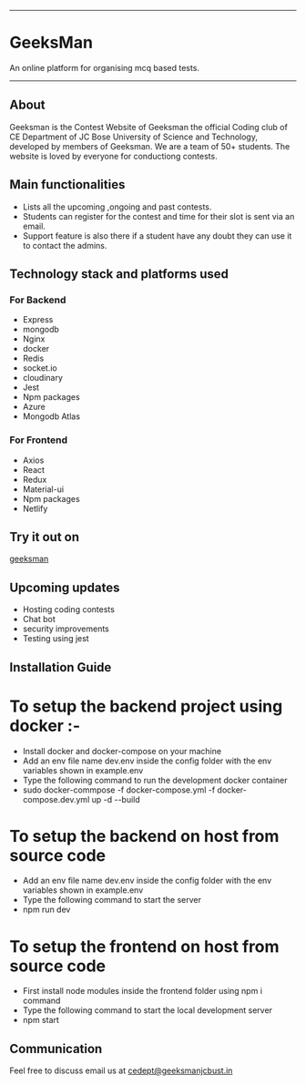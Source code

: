 <hr>
<h1>GeeksMan</h1>
An online platform for organising mcq based tests.
<hr>

## About
Geeksman is the Contest Website of Geeksman the official Coding club of CE Department of JC Bose University of Science and Technology, developed by members of Geeksman. We are a team of 50+ students. The website is loved by everyone for conductiong contests.

## Main functionalities
* Lists all the upcoming ,ongoing and past contests.
* Students can register for the contest and time for their slot is sent via an email.
* Support feature is also there if a student have any doubt they can use it to contact the admins.

## Technology stack and platforms used
### For Backend
* Express
* mongodb
* Nginx
* docker
* Redis
* socket.io
* cloudinary
* Jest
* Npm packages 
* Azure
* Mongodb Atlas

### For Frontend
* Axios
* React
* Redux
* Material-ui
* Npm packages
* Netlify

## Try it out on
 [geeksman](https://geeksmanjcbust.in)


## Upcoming updates
* Hosting coding contests 
* Chat bot 
* security improvements
* Testing using jest 

## Installation Guide
# To setup the backend project using docker :-
* Install docker and docker-compose on your machine
* Add an env file name dev.env inside the config folder with the env variables shown in example.env
* Type the following command to run the development docker container
* sudo docker-commpose -f docker-compose.yml -f docker-compose.dev.yml up -d --build



# To setup the backend on host from source code
* Add an env file name dev.env inside the config folder with the env variables shown in example.env
* Type the following command to start the server
* npm run dev

# To setup the frontend on host from source code
* First install node modules inside the frontend folder using npm i command
* Type the following command to start the local development server
* npm start


## Communication
Feel free to discuss email us at cedept@geeksmanjcbust.in









